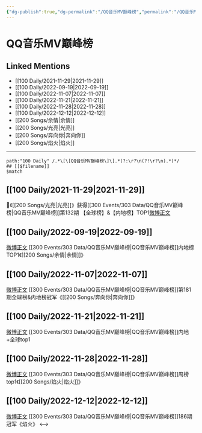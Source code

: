 ```yaml
---
{"dg-publish":true,"dg-permalink":"/QQ音乐MV巅峰榜","permalink":"/QQ音乐MV巅峰榜/","title":"QQ音乐MV巅峰榜"}
---
```


# QQ音乐MV巅峰榜

## Linked Mentions
- [[100 Daily/2021-11-29\|2021-11-29]]
- [[100 Daily/2022-09-19\|2022-09-19]]
- [[100 Daily/2022-11-07\|2022-11-07]]
- [[100 Daily/2022-11-21\|2022-11-21]]
- [[100 Daily/2022-11-28\|2022-11-28]]
- [[100 Daily/2022-12-12\|2022-12-12]]
- [[200 Songs/余情\|余情]]
- [[200 Songs/光亮\|光亮]]
- [[200 Songs/奔向你\|奔向你]]
- [[200 Songs/焰火\|焰火]]


---

```expander
path:"100 Daily" /.*\[\[QQ音乐MV巅峰榜\]\].*(?:\r?\n(?!\r?\n).*)*/
## [[$filename]]
$match
```
## [[100 Daily/2021-11-29\|2021-11-29]]
🎵《[[200 Songs/光亮\|光亮]]》获得[[300 Events/303 Data/QQ音乐MV巅峰榜\|QQ音乐MV巅峰榜]]第132期
【全球榜】&【内地榜】TOP1[微博正文](https://m.weibo.cn/6466290670/4708968591527287)

## [[100 Daily/2022-09-19\|2022-09-19]]
[微博正文](https://m.weibo.cn/2169129705/4815434870428998) [[300 Events/303 Data/QQ音乐MV巅峰榜\|QQ音乐MV巅峰榜]]内地榜TOP1《[[200 Songs/余情\|余情]]》
## [[100 Daily/2022-11-07\|2022-11-07]]
[微博正文](https://weibo.com/2169129705/MdVefmhmJ) [[300 Events/303 Data/QQ音乐MV巅峰榜\|QQ音乐MV巅峰榜]]第181期全球榜&内地榜冠军《[[200 Songs/奔向你\|奔向你]]》
## [[100 Daily/2022-11-21\|2022-11-21]]
[微博正文](https://m.weibo.cn/2169129705/4838266559792992) [[300 Events/303 Data/QQ音乐MV巅峰榜\|QQ音乐MV巅峰榜]]内地+全球top1
## [[100 Daily/2022-11-28\|2022-11-28]]
[微博正文](https://m.weibo.cn/2169129705/4840794475990634) [[300 Events/303 Data/QQ音乐MV巅峰榜\|QQ音乐MV巅峰榜]]周榜top1《[[200 Songs/焰火\|焰火]]》
## [[100 Daily/2022-12-12\|2022-12-12]]
[微博正文](https://m.weibo.cn/2169129705/4845920749101408) [[300 Events/303 Data/QQ音乐MV巅峰榜\|QQ音乐MV巅峰榜]]186期冠军《焰火》
<-->
